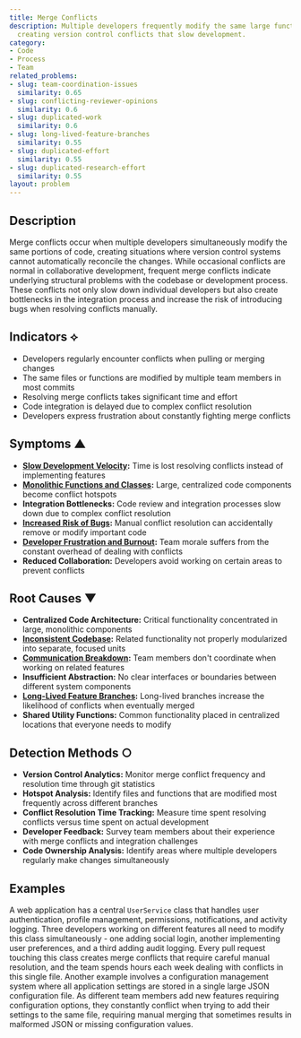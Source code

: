 ```yaml
---
title: Merge Conflicts
description: Multiple developers frequently modify the same large functions or files,
  creating version control conflicts that slow development.
category:
- Code
- Process
- Team
related_problems:
- slug: team-coordination-issues
  similarity: 0.65
- slug: conflicting-reviewer-opinions
  similarity: 0.6
- slug: duplicated-work
  similarity: 0.6
- slug: long-lived-feature-branches
  similarity: 0.55
- slug: duplicated-effort
  similarity: 0.55
- slug: duplicated-research-effort
  similarity: 0.55
layout: problem
---
```


## Description

Merge conflicts occur when multiple developers simultaneously modify the same portions of code, creating situations where version control systems cannot automatically reconcile the changes. While occasional conflicts are normal in collaborative development, frequent merge conflicts indicate underlying structural problems with the codebase or development process. These conflicts not only slow down individual developers but also create bottlenecks in the integration process and increase the risk of introducing bugs when resolving conflicts manually.

## Indicators ⟡
- Developers regularly encounter conflicts when pulling or merging changes
- The same files or functions are modified by multiple team members in most commits
- Resolving merge conflicts takes significant time and effort
- Code integration is delayed due to complex conflict resolution
- Developers express frustration about constantly fighting merge conflicts

## Symptoms ▲
- **[Slow Development Velocity](slow-development-velocity.md):** Time is lost resolving conflicts instead of implementing features
- **[Monolithic Functions and Classes](monolithic-functions-and-classes.md):** Large, centralized code components become conflict hotspots
- **Integration Bottlenecks:** Code review and integration processes slow down due to complex conflict resolution
- **[Increased Risk of Bugs](increased-risk-of-bugs.md):** Manual conflict resolution can accidentally remove or modify important code
- **[Developer Frustration and Burnout](developer-frustration-and-burnout.md):** Team morale suffers from the constant overhead of dealing with conflicts
- **Reduced Collaboration:** Developers avoid working on certain areas to prevent conflicts

## Root Causes ▼
- **Centralized Code Architecture:** Critical functionality concentrated in large, monolithic components
- **[Inconsistent Codebase](inconsistent-codebase.md):** Related functionality not properly modularized into separate, focused units
- **[Communication Breakdown](communication-breakdown.md):** Team members don't coordinate when working on related features
- **Insufficient Abstraction:** No clear interfaces or boundaries between different system components
- **[Long-Lived Feature Branches](long-lived-feature-branches.md):** Long-lived branches increase the likelihood of conflicts when eventually merged
- **Shared Utility Functions:** Common functionality placed in centralized locations that everyone needs to modify

## Detection Methods ○
- **Version Control Analytics:** Monitor merge conflict frequency and resolution time through git statistics
- **Hotspot Analysis:** Identify files and functions that are modified most frequently across different branches
- **Conflict Resolution Time Tracking:** Measure time spent resolving conflicts versus time spent on actual development
- **Developer Feedback:** Survey team members about their experience with merge conflicts and integration challenges
- **Code Ownership Analysis:** Identify areas where multiple developers regularly make changes simultaneously

## Examples

A web application has a central `UserService` class that handles user authentication, profile management, permissions, notifications, and activity logging. Three developers working on different features all need to modify this class simultaneously - one adding social login, another implementing user preferences, and a third adding audit logging. Every pull request touching this class creates merge conflicts that require careful manual resolution, and the team spends hours each week dealing with conflicts in this single file. Another example involves a configuration management system where all application settings are stored in a single large JSON configuration file. As different team members add new features requiring configuration options, they constantly conflict when trying to add their settings to the same file, requiring manual merging that sometimes results in malformed JSON or missing configuration values.